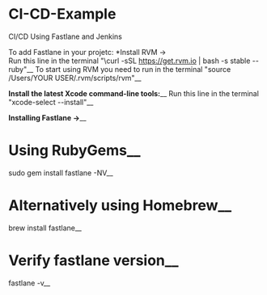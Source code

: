 # CI-CD-Example
CI/CD Using Fastlane and Jenkins

To add Fastlane in your projetc:
*Install RVM -><br />
Run this line in the terminal "\curl -sSL https://get.rvm.io | bash -s stable --ruby"__
To start using RVM you need to run in the terminal "source /Users/YOUR USER/.rvm/scripts/rvm"__

**Install the latest Xcode command-line tools:**__
Run this line in the terminal "xcode-select --install"__


**Installing Fastlane ->**__
# Using RubyGems__
sudo gem install fastlane -NV__
# Alternatively using Homebrew__
brew install fastlane__
# Verify fastlane version__
fastlane -v__
